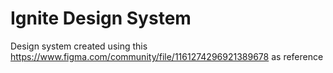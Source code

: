 # Ignite Design System

Design system created using this https://www.figma.com/community/file/1161274296921389678 as reference
